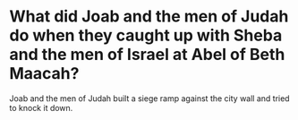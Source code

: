# What did Joab and the men of Judah do when they caught up with Sheba and the men of Israel at Abel of Beth Maacah?

Joab and the men of Judah built a siege ramp against the city wall and tried to knock it down.
